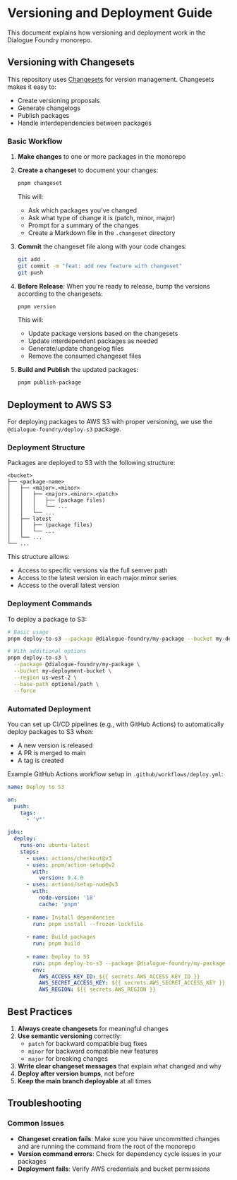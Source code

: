 # Versioning and Deployment Guide

This document explains how versioning and deployment work in the Dialogue Foundry monorepo.

## Versioning with Changesets

This repository uses [Changesets](https://github.com/changesets/changesets) for version management. Changesets makes it easy to:

- Create versioning proposals
- Generate changelogs
- Publish packages
- Handle interdependencies between packages

### Basic Workflow

1. **Make changes** to one or more packages in the monorepo
2. **Create a changeset** to document your changes:

   ```bash
   pnpm changeset
   ```

   This will:
   - Ask which packages you've changed
   - Ask what type of change it is (patch, minor, major)
   - Prompt for a summary of the changes
   - Create a Markdown file in the `.changeset` directory

3. **Commit** the changeset file along with your code changes:

   ```bash
   git add .
   git commit -m "feat: add new feature with changeset"
   git push
   ```

4. **Before Release**: When you're ready to release, bump the versions according to the changesets:

   ```bash
   pnpm version
   ```

   This will:
   - Update package versions based on the changesets
   - Update interdependent packages as needed
   - Generate/update changelog files
   - Remove the consumed changeset files

5. **Build and Publish** the updated packages:

   ```bash
   pnpm publish-package
   ```

## Deployment to AWS S3

For deploying packages to AWS S3 with proper versioning, we use the `@dialogue-foundry/deploy-s3` package.

### Deployment Structure

Packages are deployed to S3 with the following structure:

```
<bucket>
├── <package-name>
│   ├── <major>.<minor>
│   │   ├── <major>.<minor>.<patch>
│   │   │   ├── (package files)
│   │   │   └── ...
│   │   └── ...
│   ├── latest
│   │   ├── (package files)
│   │   └── ...
│   └── ...
└── ...
```

This structure allows:
- Access to specific versions via the full semver path
- Access to the latest version in each major.minor series
- Access to the overall latest version

### Deployment Commands

To deploy a package to S3:

```bash
# Basic usage
pnpm deploy-to-s3 --package @dialogue-foundry/my-package --bucket my-deployment-bucket

# With additional options
pnpm deploy-to-s3 \
  --package @dialogue-foundry/my-package \
  --bucket my-deployment-bucket \
  --region us-west-2 \
  --base-path optional/path \
  --force
```

### Automated Deployment

You can set up CI/CD pipelines (e.g., with GitHub Actions) to automatically deploy packages to S3 when:
- A new version is released
- A PR is merged to main
- A tag is created

Example GitHub Actions workflow setup in `.github/workflows/deploy.yml`:

```yaml
name: Deploy to S3

on:
  push:
    tags:
      - 'v*'

jobs:
  deploy:
    runs-on: ubuntu-latest
    steps:
      - uses: actions/checkout@v3
      - uses: pnpm/action-setup@v2
        with:
          version: 9.4.0
      - uses: actions/setup-node@v3
        with:
          node-version: '18'
          cache: 'pnpm'
      
      - name: Install dependencies
        run: pnpm install --frozen-lockfile
      
      - name: Build packages
        run: pnpm build
      
      - name: Deploy to S3
        run: pnpm deploy-to-s3 --package @dialogue-foundry/my-package --bucket ${{ secrets.S3_BUCKET }}
        env:
          AWS_ACCESS_KEY_ID: ${{ secrets.AWS_ACCESS_KEY_ID }}
          AWS_SECRET_ACCESS_KEY: ${{ secrets.AWS_SECRET_ACCESS_KEY }}
          AWS_REGION: ${{ secrets.AWS_REGION }}
```

## Best Practices

1. **Always create changesets** for meaningful changes
2. **Use semantic versioning** correctly:
   - `patch` for backward compatible bug fixes
   - `minor` for backward compatible new features
   - `major` for breaking changes
3. **Write clear changeset messages** that explain what changed and why
4. **Deploy after version bumps**, not before
5. **Keep the main branch deployable** at all times

## Troubleshooting

### Common Issues

- **Changeset creation fails**: Make sure you have uncommitted changes and are running the command from the root of the monorepo
- **Version command errors**: Check for dependency cycle issues in your packages
- **Deployment fails**: Verify AWS credentials and bucket permissions 